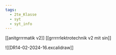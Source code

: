 ```yaml
---
tags:
  - 2te_Klasse
  - syt
  - syt_info
---
```

[[anitgrrrmatik v2]] [[grrrrrlektrotechnik v2 mit sin]] 

![[DR14-02-2024-16.excalidraw]]
